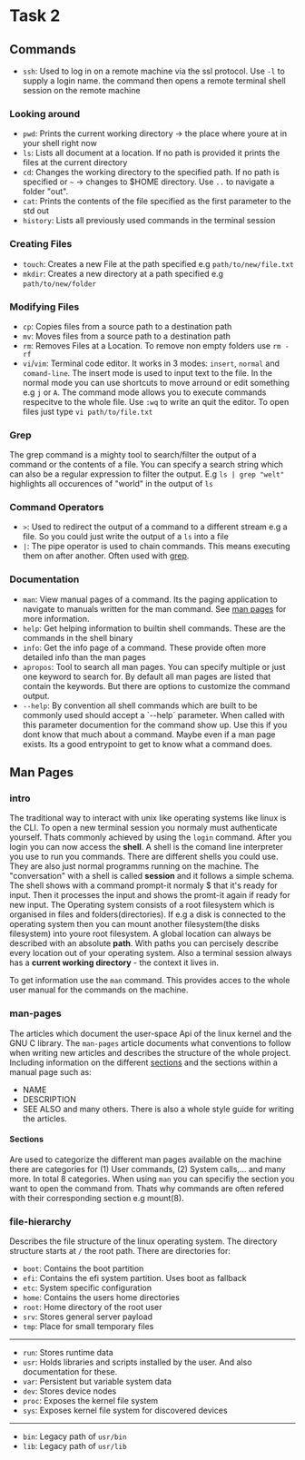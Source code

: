 # Task 2
## Commands
- `ssh`: Used to log in on a remote machine via the ssl protocol. Use `-l` to supply a login name.
the command then opens a remote terminal shell session on the remote machine
### Looking around
- `pwd`: Prints the current working directory -> the place where youre at in your shell right now
- `ls`: Lists all document at a location. If no path is provided it prints the files at the current directory
- `cd`: Changes the working directory to the specified path. If no path is specified or `~` -> changes to $HOME directory. Use `..` to navigate a folder "out".
- `cat`: Prints the contents of the file specified as the first parameter to the std out
- `history`: Lists all previously used commands in the terminal session
### Creating Files
- `touch`: Creates a new File at the path specified e.g `path/to/new/file.txt`
- `mkdir`: Creates a new directory at a path specified e.g `path/to/new/folder`
### Modifying Files
- `cp`: Copies files from a source path to a destination path
- `mv`: Moves files from a source path to a destination path
- `rm`: Removes Files at a Location. To remove non empty folders use `rm -rf`
- `vi`/`vim`: Terminal code editor. It works in 3 modes: `insert`, `normal` and `comand-line`. The insert mode is used to input text to the file. In the normal mode
you can use shortcuts to move arround or edit something e.g `j` or `A`. The command mode allows you to execute commands respecitve to the whole file. Use `:wq` to write an quit the editor. To open files just type `vi path/to/file.txt`
### Grep
The grep command is a mighty tool to search/filter the output of a command or the contents of a file. You can specify a search string which can also be a regular expression to filter the output. E.g `ls | grep "welt"` highlights all occurences of "world" in the output of `ls`
### Command Operators
- `>`: Used to redirect the output of a command to a different stream e.g a file. So you could just write the output of a `ls` into a file
- `|`: The pipe operator is used to chain commands. This means executing them on after another. Often used with [grep](#Grep).
### Documentation
- `man`: View manual pages of a command. Its the paging application to navigate to manuals written for the man command. See [man pages](#man-pages) for more information.
- `help`: Get helping information to builtin shell commands. These are the commands in the shell binary
- `info`: Get the info page of a command. These provide often more detailed info than the man pages
- `apropos`: Tool to search all man pages. You can specify multiple or just one keyword to search for. By default all man pages are listed that contain the keywords. But there are options to customize the command output.
- `--help`: By convention all shell commands which are built to be commonly used should accept a `--help´ parameter. When called with this parameter documention for the command show up. Use this if you dont know that much about a command. Maybe even if a man page exists. Its a good entrypoint to get to know what a command does.
## Man Pages
### intro
The traditional way to interact with unix like operating systems like linux is the CLI. To open a new terminal session you
normaly must authenticate yourself. Thats commonly achieved by using the `login` command.
After you login you can now access the **shell**. A shell is the comand line interpreter you use to run you commands. There are different shells you could use. They are also just normal programms running on the machine.
The "conversation" with a shell is called **session** and it follows a simple schema. The shell shows with a command prompt-it
normaly $ that it's ready for input. Then it processes the input and shows the promt-it again if ready for new input.
The Operating system consists of a root filesystem which is organised in files and folders(directories). If e.g a disk is connected to the operating system then you can mount another filesystem(the disks filesystem) into youre root filesystem.
A global location can always be described with an absolute **path**. With paths you can percisely describe every location out of your operating system.
Also a terminal session always has a **current working directory** - the context it lives in.

To get information use the `man` command. This provides acces to the whole user manual for the commands on the machine.
### man-pages
The articles which document the user-space Api of the linux kernel and the GNU C library. The `man-pages` article documents what conventions to follow when writing new articles and describes the structure of the whole project. Including information on the different [sections](#sections) and the sections within a manual page such as:
- NAME
- DESCRIPTION
- SEE ALSO
and many others. There is also a whole style guide for writing the articles.
#### Sections
Are used to categorize the different man pages available on the machine there are categories for (1) User commands, (2) System calls,... and many more. In total 8 categories. When using `man` you can specifiy the section you want to open the command from. Thats why commands are often refered with their corresponding section e.g mount(8).
### file-hierarchy
Describes the file structure of the linux operating system. The directory structure starts at `/` the root path. There are directories for:
- `boot`: Contains the boot partition
- `efi`: Contains the efi system partition. Uses boot as fallback
- `etc`: System specific configuration
- `home`: Contains the users home directories
- `root`: Home directory of the root user
- `srv`: Stores general server payload
- `tmp`: Place for small temporary files
- - -
- `run`: Stores runtime data
- `usr`: Holds libraries and scripts installed by the user. And also documentation for these.
- `var`: Persistent but variable system data
- `dev`: Stores device nodes
- `proc`: Exposes the kernel file system
- `sys`: Exposes kernel file system for discovered devices 
- - -
- `bin`: Legacy path of `usr/bin`
- `lib`: Legacy path of `usr/lib`
